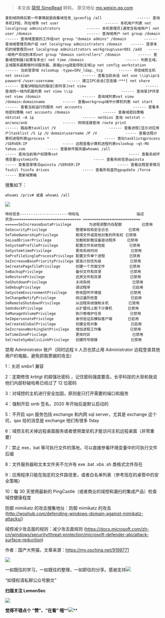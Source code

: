 > 本文由 [简悦 SimpRead](http://ksria.com/simpread/) 转码， 原文地址 [mp.weixin.qq.com](https://mp.weixin.qq.com/s/urjbtPw_ocw8nW3FngM5hA)

```
拿到域网络后第一件事情就是收集域信息_ipconfig /all                ------ 查询本机IP段，所在域等 net user                     ------ 本机用户列表 net localgroup administrators            ------ 本机管理员[通常含有域用户] net user /domain                         ------ 查询域用户 net group /domain                        ------ 查询域里面的工作组net group "domain admins" /domain        ------ 查询域管理员用户组 net localgroup administrators /domain    ------ 登录本机的域管理员net localgroup administrators workgroup\user001 /add   ------域用户添加到本机net group "domain controllers" /domain        ------ 查看域控制器(如果有多台) net time /domain                   ------ 判断主域，主域服务器都做时间服务器，直接ping就能得到主域ip net config workstation             ------ 当前登录域 nslookup -type=SRV_ldap._tcp       ------ 寻找域控主机net session                        ------ 查看当前会话 net use \\ip\ipc$ pawword /user:username      ------ 建立IPC会话[空连接-***] net share                          ------ 查看SMB指向的路径[即共享]net view                           ------ 查询同一域内机器列表 net view \\ip                      ------ 查询某IP共享net view /domain                   ------ 查询域列表net view /domain:domainname        ------ 查看workgroup域中计算机列表 net start                          ------ 查看当前运行的服务 net accounts                       ------ 查看本地密码策略 net accounts /domain               ------ 查看域密码策略 nbtstat –A ip                      ------ netbios 查询 netstat –an/ano/anb                ------ 网络连接查询 route print                        ------ 路由表tasklist /V                        ------ 查看进程[显示对应用户]tasklist /S ip /U domain\username /P /V             ----- 查看远程计算机进程列表qprocess *                         ----- 类似tasklistqprocess /SERVER:IP                ----- 远程查看计算机进程列表nslookup –qt-MX Yahoo.com          ----- 查看邮件服务器whoami /all                        ----- 查询当前用户权限等set                                ----- 查看系统环境变量systeminfo                         ----- 查看系统信息qwinsta                            ----- 查看登录情况qwinsta /SERVER:IP                 ----- 查看远程登录情况fsutil fsinfo drives               ----- 查看所有盘符gpupdate /force                    ----- 更新域策略
```

搜集如下：

```
whoami /priv# 或者 whoami /all
```

![](https://mmbiz.qpic.cn/mmbiz_png/GzdTGmQpRic3d59oNLatjee2CGzextlstRDpuuQMZ88HrFKLia77awYQX7ME7RhHQQpTatpHy4SgiaTgwnHnVDO8w/640?wx_fmt=png)

```
特权信息----------------------特权名                          描述                       状态=============================== ========================== ======SeIncreaseQuotaPrivilege        为进程调整内存配额         已禁用SeSecurityPrivilege             管理审核和安全日志         已禁用SeTakeOwnershipPrivilege        取得文件或其他对象的所有权 已禁用SeLoadDriverPrivilege           加载和卸载设备驱动程序     已禁用SeSystemProfilePrivilege        配置文件系统性能           已禁用SeSystemtimePrivilege           更改系统时间               已禁用SeProfileSingleProcessPrivilege 配置文件单个进程           已禁用SeIncreaseBasePriorityPrivilege 提高计划优先级             已禁用SeCreatePagefilePrivilege       创建一个页面文件           已禁用SeBackupPrivilege               备份文件和目录             已禁用SeRestorePrivilege              还原文件和目录             已禁用SeShutdownPrivilege             关闭系统                   已禁用SeDebugPrivilege                调试程序                   已启用SeSystemEnvironmentPrivilege    修改固件环境值             已禁用SeChangeNotifyPrivilege         绕过遍历检查               已启用SeRemoteShutdownPrivilege       从远程系统强制关机         已禁用SeUndockPrivilege               从扩展坞上取下计算机       已禁用SeManageVolumePrivilege         执行卷维护任务             已禁用SeImpersonatePrivilege          身份验证后模拟客户端       已启用SeCreateGlobalPrivilege         创建全局对象               已启用SeIncreaseWorkingSetPrivilege   增加进程工作集             已禁用SeTimeZonePrivilege             更改时区                   已禁用SeCreateSymbolicLinkPrivilege   创建符号链接               已禁用
```

禁用 Administrator 账户（同时远程 it 人员也禁止用 Administrator 远程登录其他用户的电脑，避免抓取票据的攻击）

1：关闭 smbv1 兼容

2：定期修改 krbtgt 的超强壮密码 ，记住密码强度要高，长亭科技的大哥和我说他们内部秒破哈希已经过了 12 位密码

3：对域控的主机进行安全加固，原则是只打开需要的端口和服务

4：强制开启 smb 签名，2020 年开始后是默认启动的

5：不开启 spn 服务包括 exchange 和内网 sql server，尤其是 exchange 这个坑，qax 给的消息是 exchange 他们有很多 0day

6：域控主机关掉远程桌面服务或者使用堡垒机才能访问主机远程桌面（非常重要）

7：禁止 exe，bat 等可执行文件的落地，可以直接参看环境变量中的可执行文件后缀

8：文件服务器和文本文件夹不允许有 exe .bat .vbs .sh 类格式文件存在

9：应用程序只能在指定的文件路径里，或者白名单列表（参考现在的桌管中的安全策略）

10：每 30 天使用最新的 PingCastle（或者商业的域控和漏扫的集成产品）检查域控健康程度

防御 mimikatz 的攻击搜集地址：防御 mimikatz 的攻击 (http://woshub.com/defending-windows-domain-against-mimikatz-attacks/)

域控减少攻击面的规则：减少攻击面规则 (https://docs.microsoft.com/zh-cn/windows/security/threat-protection/microsoft-defender-atp/attack-surface-reduction)

作者：国产大熊猫，文章来源：https://my.oschina.net/9199771

![](https://mmbiz.qpic.cn/mmbiz_png/ndicuTO22p6ibN1yF91ZicoggaJJZX3vQ77Vhx81O5GRyfuQoBRjpaUyLOErsSo8PwNYlT1XzZ6fbwQuXBRKf4j3Q/640?wx_fmt=png)  

一如既往的学习，一如既往的整理，一如即往的分享。感谢支持![](https://mmbiz.qpic.cn/mmbiz_png/p5qELRDe5icl7QVywL8iaGT0QBGpOwgD1IwN0z9JicTRvzvnsJicNRr2gRvJib6jKojzC5CJJsFPkEbZQJ999HrH5Gw/640?wx_fmt=png)  

“如侵权请私聊公众号删文”

****扫描关注 LemonSec****  

![](https://mmbiz.qpic.cn/mmbiz_png/p5qELRDe5icncXiavFRorU03O5AoZQYznLCnFJLs8RQbC9sltHYyicOu9uchegP88kUFsS8KjITnrQMfYp9g2vQfw/640?wx_fmt=png)

**觉得不错点个 **“赞”**、“在看” 哦****![](https://mmbiz.qpic.cn/mmbiz_png/3k9IT3oQhT1YhlAJOGvAaVRV0ZSSnX46ibouOHe05icukBYibdJOiaOpO06ic5eb0EMW1yhjMNRe1ibu5HuNibCcrGsqw/640?wx_fmt=png)**